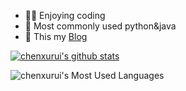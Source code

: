 - 👨‍💻 Enjoying coding
- 🐍 Most commonly used python&java
- 📄 This my [Blog](http://www.chenxurui.cn)

[![chenxurui's github stats](https://github-readme-stats.vercel.app/api?username=chenxurui19&show_icons=true&theme=radical)](https://github.com/anuraghazra/github-readme-stats)  

![chenxurui's Most Used Languages](https://github-readme-stats.vercel.app/api/top-langs/?username=chenxurui19&exclude_repo=chenxurui19.github.io&hide=html,javascript,css,less&langs_count=8&layout=compact&card_width=445&theme=radical)
